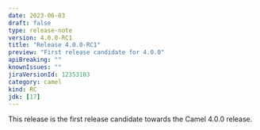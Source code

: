 ```yaml
---
date: 2023-06-03
draft: false
type: release-note
version: 4.0.0-RC1
title: "Release 4.0.0-RC1"
preview: "First release candidate for 4.0.0"
apiBreaking: ""
knownIssues: ""
jiraVersionId: 12353103
category: camel
kind: RC
jdk: [17]
---
```


This release is the first release candidate towards the Camel 4.0.0 release.
